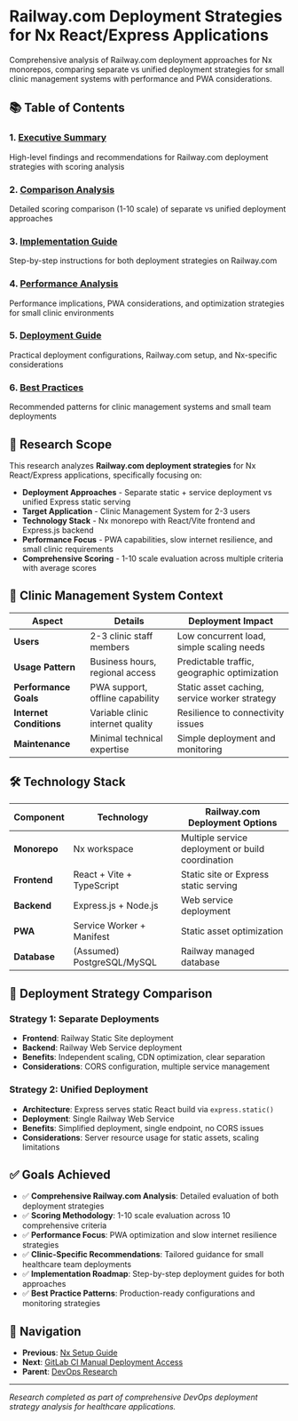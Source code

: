 # Railway.com Deployment Strategies for Nx React/Express Applications

Comprehensive analysis of Railway.com deployment approaches for Nx monorepos, comparing separate vs unified deployment strategies for small clinic management systems with performance and PWA considerations.

## 📚 Table of Contents

### 1. **[Executive Summary](./executive-summary.md)**
   High-level findings and recommendations for Railway.com deployment strategies with scoring analysis

### 2. **[Comparison Analysis](./comparison-analysis.md)**
   Detailed scoring comparison (1-10 scale) of separate vs unified deployment approaches

### 3. **[Implementation Guide](./implementation-guide.md)**
   Step-by-step instructions for both deployment strategies on Railway.com

### 4. **[Performance Analysis](./performance-analysis.md)**
   Performance implications, PWA considerations, and optimization strategies for small clinic environments

### 5. **[Deployment Guide](./deployment-guide.md)**
   Practical deployment configurations, Railway.com setup, and Nx-specific considerations

### 6. **[Best Practices](./best-practices.md)**
   Recommended patterns for clinic management systems and small team deployments

## 🎯 Research Scope

This research analyzes **Railway.com deployment strategies** for Nx React/Express applications, specifically focusing on:

- **Deployment Approaches** - Separate static + service deployment vs unified Express static serving
- **Target Application** - Clinic Management System for 2-3 users
- **Technology Stack** - Nx monorepo with React/Vite frontend and Express.js backend
- **Performance Focus** - PWA capabilities, slow internet resilience, and small clinic requirements
- **Comprehensive Scoring** - 1-10 scale evaluation across multiple criteria with average scores

## 🏥 Clinic Management System Context

| Aspect | Details | Deployment Impact |
|--------|---------|------------------|
| **Users** | 2-3 clinic staff members | Low concurrent load, simple scaling needs |
| **Usage Pattern** | Business hours, regional access | Predictable traffic, geographic optimization |
| **Performance Goals** | PWA support, offline capability | Static asset caching, service worker strategy |
| **Internet Conditions** | Variable clinic internet quality | Resilience to connectivity issues |
| **Maintenance** | Minimal technical expertise | Simple deployment and monitoring |

## 🛠 Technology Stack

| Component | Technology | Railway.com Deployment Options |
|-----------|------------|-------------------------------|
| **Monorepo** | Nx workspace | Multiple service deployment or build coordination |
| **Frontend** | React + Vite + TypeScript | Static site or Express static serving |
| **Backend** | Express.js + Node.js | Web service deployment |
| **PWA** | Service Worker + Manifest | Static asset optimization |
| **Database** | (Assumed) PostgreSQL/MySQL | Railway managed database |

## 🎯 Deployment Strategy Comparison

### Strategy 1: Separate Deployments
- **Frontend**: Railway Static Site deployment
- **Backend**: Railway Web Service deployment
- **Benefits**: Independent scaling, CDN optimization, clear separation
- **Considerations**: CORS configuration, multiple service management

### Strategy 2: Unified Deployment
- **Architecture**: Express serves static React build via `express.static()`
- **Deployment**: Single Railway Web Service
- **Benefits**: Simplified deployment, single endpoint, no CORS issues
- **Considerations**: Server resource usage for static assets, scaling limitations

## ✅ Goals Achieved

- ✅ **Comprehensive Railway.com Analysis**: Detailed evaluation of both deployment strategies
- ✅ **Scoring Methodology**: 1-10 scale evaluation across 10 comprehensive criteria
- ✅ **Performance Focus**: PWA optimization and slow internet resilience strategies
- ✅ **Clinic-Specific Recommendations**: Tailored guidance for small healthcare team deployments
- ✅ **Implementation Roadmap**: Step-by-step deployment guides for both approaches
- ✅ **Best Practice Patterns**: Production-ready configurations and monitoring strategies

## 🔗 Navigation

- **Previous**: [Nx Setup Guide](../nx-setup-guide/README.md)
- **Next**: [GitLab CI Manual Deployment Access](../gitlab-ci-manual-deployment-access/README.md)
- **Parent**: [DevOps Research](../README.md)

---

*Research completed as part of comprehensive DevOps deployment strategy analysis for healthcare applications.*